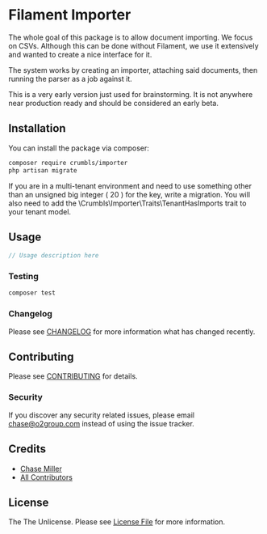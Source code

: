 # Filament Importer
The whole goal of this package is to allow document importing.  We focus on CSVs.  Although this can be done without Filament, we use it extensively and wanted to create a nice interface for it.

The system works by creating an importer, attaching said documents, then running the parser as a job against it.

This is a very early version just used for brainstorming.  It is not anywhere near production ready and should be considered an early beta.



## Installation

You can install the package via composer:

```bash
composer require crumbls/importer
php artisan migrate
```

If you are in a multi-tenant environment and need to use something other than an unsigned big integer ( 20 ) for the key, write a migration.
You will also need to add the \Crumbls\Importer\Traits\TenantHasImports trait to your tenant model.

## Usage

```php
// Usage description here
```

### Testing

```bash
composer test
```

### Changelog

Please see [CHANGELOG](CHANGELOG.md) for more information what has changed recently.

## Contributing

Please see [CONTRIBUTING](CONTRIBUTING.md) for details.

### Security

If you discover any security related issues, please email chase@o2group.com instead of using the issue tracker.

## Credits

- [Chase Miller](https://github.com/crumbls)
- [All Contributors](../../contributors)

## License

The The Unlicense. Please see [License File](LICENSE.md) for more information.